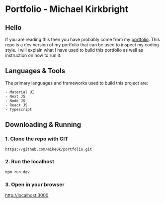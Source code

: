 # Portfolio - Michael Kirkbright

## Hello

If you are reading this then you have probably come from my [portfolio](https://www.michaelkirkbright.co.uk). This repo is a dev version of my portfolio that can be used to inspect my coding style. I will explain what I have used to build this portfolio as well as instruction on how to run it.

## Languages & Tools

The primary languages and frameworks used to build this project are:

```
- Material UI
- Next JS
- Node JS
- React JS
- Typescript

```

## Downloading & Running

### 1. Clone the repo with GIT

```
https://github.com/mike0k/portfolio.git
```

### 2. Run the localhost

```
npm run dev
```

### 3. Open in your browser

[http://localhost:3000](http://localhost:3000)
